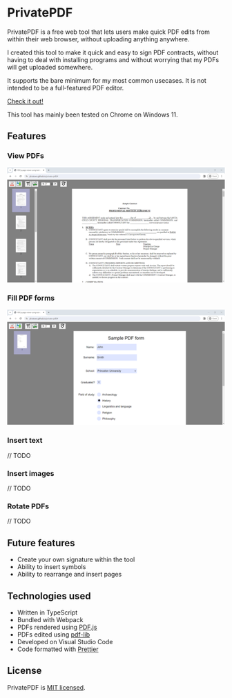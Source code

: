 # PrivatePDF

PrivatePDF is a free web tool that lets users make quick PDF edits from within their web browser, without uploading anything anywhere.

I created this tool to make it quick and easy to sign PDF contracts, without having to deal with installing programs and without worrying that my PDFs will get uploaded somewhere.

It supports the bare minimum for my most common usecases. It is not intended to be a full-featured PDF editor.

[Check it out!](https://photown.github.io/private-pdf/)

This tool has mainly been tested on Chrome on Windows 11.

## Features

### View PDFs

![<img src="readme/view_pdfs.png">](readme/view_pdfs.png)

### Fill PDF forms

![<img src="readme/fill_forms.png">](readme/fill_forms.png)

### Insert text

// TODO

### Insert images

// TODO

### Rotate PDFs

// TODO

## Future features

- Create your own signature within the tool
- Ability to insert symbols
- Ability to rearrange and insert pages

## Technologies used

- Written in TypeScript
- Bundled with Webpack
- PDFs rendered using [PDF.js](https://mozilla.github.io/pdf.js/)
- PDFs edited using [pdf-lib](https://github.com/Hopding/pdf-lib)
- Developed on Visual Studio Code
- Code formatted with [Prettier](https://prettier.io/)

## License

PrivatePDF is [MIT licensed](LICENSE).
